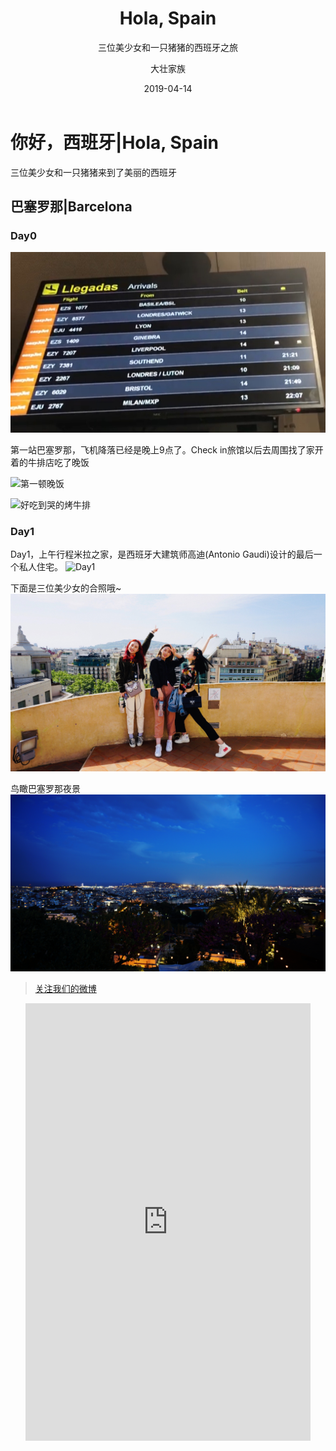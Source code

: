 ﻿---
layout:     post
title:      Hola, Spain
subtitle:   三位美少女和一只猪猪的西班牙之旅
date:       2019-04-14
author:     大壮家族
header-img: img/BackG2.jpg
catalog: false
tags:
    - Spain
---

# 你好，西班牙|Hola, Spain
三位美少女和一只猪猪来到了美丽的西班牙

## 巴塞罗那|Barcelona
### Day0

![Arrived](https://raw.githubusercontent.com/bigstrongfamily/bigstrongfamily.github.io/master/img/Screenshot_2019-04-15-01-20-53-262_com.miui.video.png)


第一站巴塞罗那，飞机降落已经是晚上9点了。Check in旅馆以后去周围找了家开着的牛排店吃了晚饭




![第一顿晚饭](https://raw.githubusercontent.com/bigstrongfamily/bigstrongfamily.github.io/master/img/IMG_20190414_225421.jpg)

![好吃到哭的烤牛排](https://raw.githubusercontent.com/bigstrongfamily/bigstrongfamily.github.io/master/img/mmexport1555285677549.jpg)

### Day1

Day1，上午行程米拉之家，是西班牙大建筑师高迪(Antonio Gaudi)设计的最后一个私人住宅。
![Day1](https://raw.githubusercontent.com/bigstrongfamily/bigstrongfamily.github.io/master/img/IMG_20190415_143040.jpg)

下面是三位美少女的合照哦~
![Day1](https://raw.githubusercontent.com/bigstrongfamily/bigstrongfamily.github.io/master/img/mmexport1555369529146.jpg)

鸟瞰巴塞罗那夜景
![night](https://raw.githubusercontent.com/bigstrongfamily/bigstrongfamily.github.io/master/img/IMG_20190415_231724.jpg)






>[关注我们的微博](https://www.weibo.com/u/5896108037)
<div id="weibo" class="panel">  
    <ul class="panel_body">  
        <iframe id="weibo" style="width:95%; height:700px;" frameborder="0" scrolling="no" src="https://www.weibo.com/u/5896108037?from=myfollow_all&is_all=1"></iframe>  
    </ul>  
</div>

